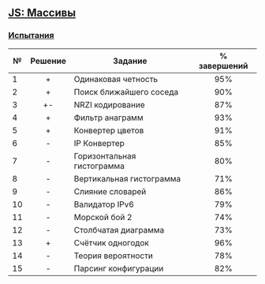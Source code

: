 ## [JS: Массивы](https://ru.hexlet.io/courses/js-functions)

### [Испытания](https://ru.hexlet.io/courses/js-functions#challenges)

№  |Решение| Задание                        | % завершений| 
---|:-----:|--------------------------------|:-----------:|
1  | +     |Одинаковая четность             |95%          |
2  | +     |Поиск ближайшего соседа         |90%          |
3  | +-    |NRZI кодирование                |87%          |
4  | +     |Фильтр анаграмм                 |93%          |
5  | +     |Конвертер цветов                |91%          |
6  | -     |IP Конвертер                    |85%          |
7  | -     |Горизонтальная гистограмма      |80%          |
8  | -     |Вертикальная гистограмма        |71%          |
9  | -     |Слияние словарей                |86%          |
10 | -     |Валидатор IPv6                  |79%          |
11 | -     |Морской бой 2                   |74%          |
12 | -     |Столбчатая диаграмма            |73%          |
13 | +     |Счётчик одногодок               |96%          |
14 | -     |Теория вероятности              |78%          |
15 | -     |Парсинг конфигурации            |82%          |
